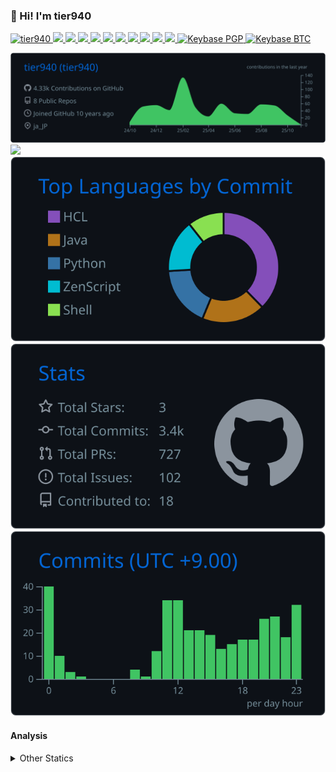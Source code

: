 ### 👋 Hi! I'm tier940

<p align="left"> 
  <a href="https://github.com/tier940/tier940/">
    <img src="https://komarev.com/ghpvc/?username=tier940" alt="tier940" />
  </a>
  <a href="http://twitter.com/tier940">
    <img height="20" src="https://img.shields.io/twitter/follow/tier940?label=Twitter&logo=twitter&style=flat" />
  </a>
  <a href="https://github.com/tier940">
    <img height="20" src="https://img.shields.io/github/followers/tier940?label=follow&logo=github&style=flat" />
  </a>
  <a href="https://www.reddit.com/user/tier940">
    <img height="20" src="https://img.shields.io/reddit/user-karma/combined/tier940?label=Reddit&logo=reddit&style=flat" />
  </a>
  <a href="https://stackoverflow.com/users/17317833/tier940">
    <img height="20" src="https://img.shields.io/stackexchange/stackoverflow/r/17317833?label=StackOverflow&logo=stack-overflow&style=flat" />
  </a>
  <a href="https://zenn.dev/tier940">
    <img height="20" src="https://zenn.badge.nikaera.com/s/tier940/likes" />
  </a>
  <a href="https://zenn.dev/tier940">
    <img height="20" src="https://zenn.badge.nikaera.com/s/tier940/followers" />
  </a>
  <a href="https://zenn.dev/tier940">
    <img height="20" src="https://zenn.badge.nikaera.com/s/tier940/articles" />
  </a>
  <a href="http://qiita.com/tier940">
    <img height="20" src="https://qiita-badge.apiapi.app/s/tier940/posts.svg" />
  </a>
  <a href="http://qiita.com/tier940">
    <img height="20" src="https://qiita-badge.apiapi.app/s/tier940/contributions.svg" />
  </a>
  <a href="https://github.com/tier940/tier940/">
    <img height="20" src="https://github.com/tier940/tier940/actions/workflows/main.yml/badge.svg" />
  </a>
  <a href="https://keybase.io/tier940">
    <img alt="Keybase PGP" src="https://img.shields.io/keybase/pgp/tier940">
  </a>
  <a href="https://keybase.io/tier940">
    <img alt="Keybase BTC" src="https://img.shields.io/keybase/btc/tier940">
  </a>
</p>

[![](https://raw.githubusercontent.com/tier940/tier940/main/profile-summary-card-output/github_dark/0-profile-details.svg)](https://github.com/vn7n24fzkq/github-profile-summary-cards)
[![](https://raw.githubusercontent.com/tier940/tier940/main/profile-summary-card-output/github_dark/1-repos-per-language.svg)](https://github.com/vn7n24fzkq/github-profile-summary-cards) [![](https://raw.githubusercontent.com/tier940/tier940/main/profile-summary-card-output/github_dark/2-most-commit-language.svg)](https://github.com/vn7n24fzkq/github-profile-summary-cards)
[![](https://raw.githubusercontent.com/tier940/tier940/main/profile-summary-card-output/github_dark/3-stats.svg)](https://github.com/vn7n24fzkq/github-profile-summary-cards) [![](https://raw.githubusercontent.com/tier940/tier940/main/profile-summary-card-output/github_dark/4-productive-time.svg)](https://github.com/vn7n24fzkq/github-profile-summary-cards)


#### Analysis
<!-- <img height="150" src="https://github.com/tier940/tier940/blob/master/images/stat.svg" alt="Alternative Text"/> -->

<details>
  <summary>Other Statics</summary>
  <!--START_SECTION:waka-->
![Code Time](http://img.shields.io/badge/Code%20Time-6%2C260%20hrs%203%20mins-blue)

**🐱 My GitHub Data** 

> 📦 86.6 kB Used in GitHub's Storage 
 > 
> 💼 Opted to Hire
 > 
> 📜 14 Public Repositories 
 > 
> 🔑 8 Private Repositories 
 > 
**I'm an Early 🐤** 

```text
🌞 Morning                2596 commits        ████░░░░░░░░░░░░░░░░░░░░░   17.18 % 
🌆 Daytime                5414 commits        █████████░░░░░░░░░░░░░░░░   35.83 % 
🌃 Evening                5463 commits        █████████░░░░░░░░░░░░░░░░   36.15 % 
🌙 Night                  1638 commits        ███░░░░░░░░░░░░░░░░░░░░░░   10.84 % 
```
📅 **I'm Most Productive on Saturday** 

```text
Monday                   1663 commits        ███░░░░░░░░░░░░░░░░░░░░░░   11.01 % 
Tuesday                  2330 commits        ████░░░░░░░░░░░░░░░░░░░░░   15.42 % 
Wednesday                1781 commits        ███░░░░░░░░░░░░░░░░░░░░░░   11.79 % 
Thursday                 1493 commits        ██░░░░░░░░░░░░░░░░░░░░░░░   09.88 % 
Friday                   2219 commits        ████░░░░░░░░░░░░░░░░░░░░░   14.68 % 
Saturday                 2907 commits        █████░░░░░░░░░░░░░░░░░░░░   19.24 % 
Sunday                   2718 commits        ████░░░░░░░░░░░░░░░░░░░░░   17.99 % 
```


📊 **This Week I Spent My Time On** 

```text
🕑︎ Time Zone: Asia/Tokyo

💬 Programming Languages: 
Other                    36 hrs 45 mins      █████████████████████░░░░   84.24 % 
Markdown                 2 hrs 1 min         █░░░░░░░░░░░░░░░░░░░░░░░░   04.64 % 
Java                     1 hr 45 mins        █░░░░░░░░░░░░░░░░░░░░░░░░   04.04 % 
YAML                     1 hr 16 mins        █░░░░░░░░░░░░░░░░░░░░░░░░   02.91 % 
JSON                     45 mins             ░░░░░░░░░░░░░░░░░░░░░░░░░   01.76 % 

🔥 Editors: 
Chrome                   38 hrs 56 mins      ██████████████████████░░░   89.25 % 
VS Code                  2 hrs 35 mins       █░░░░░░░░░░░░░░░░░░░░░░░░   05.96 % 
IntelliJ IDEA            2 hrs 5 mins        █░░░░░░░░░░░░░░░░░░░░░░░░   04.80 % 

💻 Operating System: 
Windows                  41 hrs 30 mins      ████████████████████████░   95.13 % 
Linux                    2 hrs 7 mins        █░░░░░░░░░░░░░░░░░░░░░░░░   04.87 % 
```

**I Mostly Code in Java** 

```text
Java                     11 repos            ██████████░░░░░░░░░░░░░░░   39.29 % 
HCL                      3 repos             ███░░░░░░░░░░░░░░░░░░░░░░   10.71 % 
Python                   2 repos             ██░░░░░░░░░░░░░░░░░░░░░░░   07.14 % 
Shell                    2 repos             ██░░░░░░░░░░░░░░░░░░░░░░░   07.14 % 
JavaScript               1 repo              █░░░░░░░░░░░░░░░░░░░░░░░░   03.57 % 
```



**Timeline**

![Lines of Code chart](https://raw.githubusercontent.com/tier940/tier940/main/assets/bar_graph.png)


 Last Updated on 29/08/2025 00:08:43 UTC
<!--END_SECTION:waka-->
</details>
